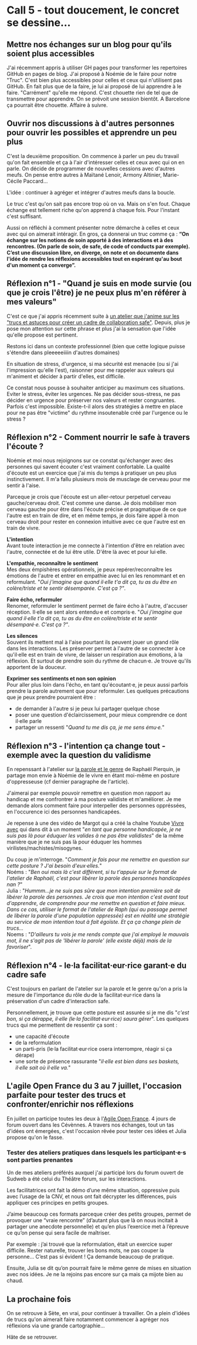 # Call 5 - tout doucement, le concret se dessine...

## Mettre nos échanges sur un blog pour qu'ils soient plus accessibles
J'ai récemment appris à utiliser GH pages pour transformer les repertoires GitHub en pages de blog. J'ai proposé à Noémie de le faire pour notre "Truc". C'est bien plus accessibles pour celles et ceux qui n'utilisent pas GitHub.
En fait plus que de la faire, je lui ai proposé de lui apprendre à le faire. 
"Carrément" qu'elle me répond. 
C'est chouette rien de tel que de transmettre pour apprendre. 
On se prévoit une session bientôt. A Barcelone ça pourrait être chouette.
Affaire à suivre.

## Ouvrir nos discussions à d'autres personnes pour ouvrir les possibles et apprendre un peu plus
C'est la deuxième proposition. On commence à parler un peu du travail qu'on fait ensemble et ça à l'air d'intéresser celles et ceux avec qui on en parle. On décide de programmer de nouvelles cessions avec d'autres meufs.  On pense entre autres à Maïtané Lenoir, Armony Altinier, Marie-Cécile Paccard...

L'idée : continuer à agréger et intégrer d'autres meufs dans la boucle. 

Le truc c'est qu'on sait pas encore trop où on va. Mais on s'en fout. Chaque échange est tellement riche qu'on apprend à chaque fois. Pour l'instant c'est suffisant.

Aussi on réfléchi à comment présenter notre démarche à celles et ceux avec qui on aimerait intéragir. En gros, ça donnerai un truc comme ça : 
**“On échange sur les notions de soin apporté à des interactions et à des rencontres. (On parle de soin, de safe, de code of conducts par exemple). C’est une discussion libre, on diverge, on note et on documente dans l'idée de rendre les réflexions accessibles tout en espérant qu'au bout d'un moment ça converge”.**


## Réflexion n°1 - "Quand je suis en mode survie (ou que je crois l'être) je ne peux plus m'en référer à mes valeurs"
C'est ce que j'ai appris récemment suite à [un atelier que j'anime sur les "trucs et astuces pour créer un cadre de collaboration safe"](https://github.com/Julia-barbelane/des-conf-entre-meufs/blob/master/ressources/retour-d-exp%C3%A9rience-atelier-ju-truc-et-astuces-cadre-collaboration-safe.md). Depuis, plus je pose mon attention sur cette phrase et plus j'ai la sensation que l'idée qu'elle propose est pertinent.

Restons ici dans un contexte professionnel (bien que cette logique puisse s'étendre dans pleeeeeiiiin d'autres domaines)

En situation de stress, d'urgence, si ma sécurité est menacée (ou si j'ai l'impression qu'elle l'est), raisonner pour me rappeler aux valeurs qui m'animent et décider à partir d'elles, est difficile.  

Ce constat nous pousse à souhaiter anticiper au maximum ces situations. Eviter le stress, éviter les urgences. Ne pas décider sous-stress, ne pas décider en urgence pour préserver nos valeurs et rester congruantes. Parfois c'est impossible. Existe-t-il alors des stratégies à mettre en place pour ne pas être "victime" du rythme insoutenable créé par l'urgence ou le stress ? 

## Réflexion n°2 - Comment nourrir le safe à travers l'écoute ? 
Noémie et moi nous rejoignons sur ce constat qu'échanger avec des personnes qui savent écouter c'est vraiment confortable. La qualité d'écoute est un exercice que j'ai mis du temps à pratiquer un peu plus instinctivement. Il m'a fallu plusieurs mois de musclage de cerveau pour me sentir à l'aise. 

Parceque je crois que l'écoute est un aller-retour perpetuel cerveau gauche/cerveau droit. C'est comme une danse. Je dois mobiliser mon cerveau gauche pour être dans l'écoute précise et pragmatique de ce que l'autre est en train de dire, et en même temps, je dois faire appel à mon cerveau droit pour rester en connexion intuitive avec ce que l'autre est en train de vivre. 

**L'intention**  
Avant toute interaction je me connecte à l'intention d'être en relation avec l'autre, connectée et de lui être utile. D'être là avec et pour lui·elle.

**L'empathie, reconnaître le sentiment**  
Mes deux émpishères opérationnels, je peux repérer/reconnaître les émotions de l'autre et entrer en empathie avec lui en les renommant et en reformulant. "*Oui j'imagine que quand il·elle t'a dit ça, tu as du être en colère/triste et te sentir désemparée. C'est ça ?"*.  

**Faire écho, reformuler**  
Renomer, reformuler le sentiment permet de faire écho à l'autre, d'accuser réception. Il·elle se sent alors entendu·e et compris·e. 
"*Oui j'imagine que quand il·elle t'a dit ça, tu as du être en colère/triste et te sentir désemparé·e. C'est ça ?"*.  

**Les silences**  
Souvent ils mettent mal à l'aise pourtant ils peuvent jouer un grand rôle dans les interactions. Les préserver permet à l'autre de se connecter à ce qu'il·elle est en train de vivre, de laisser un respiration aux émotions, à la réflexion. Et surtout de prendre soin du rythme de chacun·e. Je trouve qu'ils apportent de la douceur.

**Exprimer ses sentiments et non son opinion**  
Pour aller plus loin dans l'écho, en tant qu'écoutant·e, je peux aussi parfois prendre la parole autrement que pour reformuler. Les quelques précautions que je peux prendre pourraient être : 
- de demander à l'autre si je peux lui partager quelque chose
- poser une question d'éclaircissement, pour mieux comprendre ce dont il·elle parle
- partager un ressenti "*Quand tu me dis ça, je me sens ému·e.*"

## Réflexion n°3 - l'intention ça change tout - exemple avec la question du validisme
En repenssant à l'atelier sur [la parole et le genre](https://julia-barbelane.github.io/reflexions/chantiers/l-empathie-comme-moyen-de-reparation-l'exemple-avec-un-atelier-sur-la-parole-et-le-genre.html) de Raphaël Pierquin, je partage mon envie à Noémie de le vivre en étant moi-même en posture d'oppresseuse (cf dernier paragraphe de l'article).

J'aimerai par exemple pouvoir remettre en question mon rapport au handicap et me confrontrer à ma posture validiste et m'améliorer. Je me demande alors comment faire pour interpeller des personnes oppréssées, en l'occurence ici des personnes handicapées. 

Je repense à une des vidéo de Margot qui a créé la chaîne Youtube [Vivre avec](https://www.youtube.com/channel/UCH3Hp3WAm0iGQBi_csusoUg) qui dans dit à un moment "*en tant que personne handicapée, je ne suis pas là pour éduquer les valides à ne pas être validistes*" de la même manière que je ne suis pas là pour éduquer les hommes virilistes/machistes/misogynes.

Du coup je m'interroge. "*Comment je fais pour me remettre en question sur cette posture ? J'ai besoin d'eux·elles.*"  
Noéms : "*Ben oui mais là c'est différent, si tu t'appuie sur le format de l'atelier de Raphaël, c'est pour libérer la parole des personnes handicapées nan ?*"  
Julia : "*Hummm...je ne suis pas sûre que mon intention première soit de libérer la parole des personnes. Je crois que mon intention c'est avant tout d'apprendre, de comprendre pour me remettre en question et faire mieux. Dans ce cas, utiliser le format de l'atelier de Raph (qui au passage permet de libérer la parole d'une population oppressée) est en réalité une stratégie au service de mon intention tout à fait égoïste. Et ça ça change plein de trucs...*  
Noems : "*D'ailleurs tu vois je me rends compte que j'ai employé le mauvais mot, il ne s'agit pas de 'libérer la parole' (elle existe déjà) mais de la favoriser*".

## Réflexion n°4 - le·la facilitat·eur·rice garant·e du cadre safe
C'est toujours en parlant de l'atelier sur la parole et le genre qu'on a pris la mesure de l'importance du rôle du·de la facilitat·eur·rice dans la préservation d'un cadre d'interaction safe. 

Personnellement, je trouve que cette posture est assurée si je me dis "*c'est bon, si ça dérappe, il·elle (le·la facilitat·eur·rice) saura  gérer*". Les quelques trucs qui me permettent de ressentir ça sont :
- une capacité d'écoute
- de la reformulation
- un parti-pris (le·la facilitat·eur·rice osera interrompre, réagir si ça dérape)
- une sorte de présence rassurante "*il·elle est bien dans ses baskets, il·elle sait où il·elle va.*"

## L'agile Open France du 3 au 7 juillet, l'occasion parfaite pour tester des trucs et confronter/enrichir nos réflexions
En juillet on participe toutes les deux à l'[Agile Open France](https://agileopenfrance.com/saison/ete2018/). 4 jours de forum ouvert dans les Cévènnes. A travers nos échanges, tout un tas d'idées ont émergées, c'est l'occasion rêvée pour tester ces idées et Julia propose qu'on le fasse. 

### Tester des ateliers pratiques dans lesquels les participant·e·s sont parties prenantes
Un de mes ateliers préférés auxquel j'ai participé lors du forum ouvert de Sudweb a été celui du Théâtre forum, sur les interactions. 

Les facilitatrices ont fait la démo d’une même situation, oppressive puis avec l’usage de la CNV, et nous ont fait décrypter les différences, puis appliquer ces principes en petits groupes.

J’aime beaucoup ces formats parceque créer des petits groupes, permet de provoquer une “vraie rencontre” (d’autant plus que là on nous incitait à partager une anecdote personnelle) et qu’en plus l’exercice met à l’épreuve ce qu’on pense qui sera facile de maîtriser.

Par exemple : j’ai trouvé que la reformulation, était un exercice super difficile. Rester naturelle, trouver les bons mots, ne pas couper la personne… C’est pas si évident ! Ça demande beaucoup de pratique.

Ensuite, Julia se dit qu’on pourrait faire le même genre de mises en situation avec nos idées. Je ne la rejoins pas encore sur ça mais ça mijote bien au chaud.

## La prochaine fois
On se retrouve à Sète, en vrai, pour continuer à travailler. On a plein d'idées de trucs qu'on aimerait faire notamment commencer à agréger nos réflexions via une grande cartographie...

Hâte de se retrouver.









